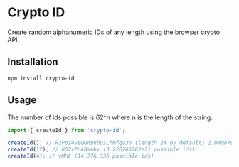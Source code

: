 # Crypto ID

Create random alphanumeric IDs of any length using the browser crypto API.

## Installation

```
npm install crypto-id
```

## Usage

The number of ids possible is 62^n where n is the length of the string.

```ts
import { createId } from 'crypto-id';

createId(); // RJPoz4veOGn9nbDILhmfga3n (length 24 by default) 1.040879722e43 possible ids
createId(12); // GS7rPnA0mmbv (3.226266762e21 possible ids)
createId(4); // vMH6 (14,776,336 possible ids)
```
